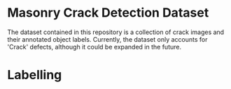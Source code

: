 # Masonry Crack Detection Dataset

The dataset contained in this repository is a collection of crack images and their annotated object labels. Currently, the dataset only accounts for 'Crack' defects, although it could be expanded in the future.

# Labelling 
